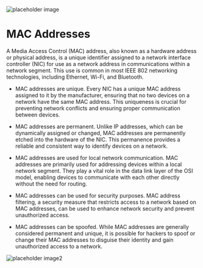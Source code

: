 ![placeholder image](Journey/003/assets/mac_address.jpg)

# MAC Addresses

A Media Access Control (MAC) address, also known as a hardware address or physical address, is a unique identifier assigned to a network interface controller (NIC) for use as a network address in communications within a network segment. This use is common in most IEEE 802 networking technologies, including Ethernet, Wi-Fi, and Bluetooth.

- MAC addresses are unique. Every NIC has a unique MAC address assigned to it by the manufacturer, ensuring that no two devices on a network have the same MAC address. This uniqueness is crucial for preventing network conflicts and ensuring proper communication between devices.

- MAC addresses are permanent. Unlike IP addresses, which can be dynamically assigned or changed, MAC addresses are permanently etched into the hardware of the NIC. This permanence provides a reliable and consistent way to identify devices on a network.

- MAC addresses are used for local network communication. MAC addresses are primarily used for addressing devices within a local network segment. They play a vital role in the data link layer of the OSI model, enabling devices to communicate with each other directly without the need for routing.

- MAC addresses can be used for security purposes. MAC address filtering, a security measure that restricts access to a network based on MAC addresses, can be used to enhance network security and prevent unauthorized access.

- MAC addresses can be spoofed. While MAC addresses are generally considered permanent and unique, it is possible for hackers to spoof or change their MAC addresses to disguise their identity and gain unauthorized access to a network.

![placeholder image2](Journey/003/assets/ipconfig.png)